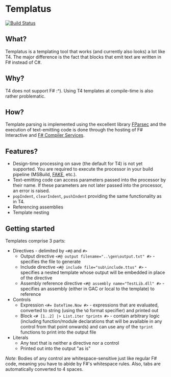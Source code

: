# Templatus
[![Build Status](https://magnum.travis-ci.com/kerams/Templatus.svg?token=MzTGNBqs9peqx7A5xToB&branch=master)](https://magnum.travis-ci.com/kerams/Templatus)

## What?
Templatus is a templating tool that works (and currently also looks) a lot like T4. The major difference is the fact that blocks that emit text are written in F# instead of C#.

## Why?
T4 does not support F# :^). Using T4 templates at compile-time is also rather problematic.

## How?
Template parsing is implemented using the excellent library [FParsec](http://www.quanttec.com/fparsec/) and the execution of text-emitting code is done through the hosting of F# Interactive and [F# Compiler Services](https://github.com/fsharp/FSharp.Compiler.Service).

## Features?
- Design-time processing on save (the default for T4) is not yet supported. You are required to execute the processor in your build pipeline (MSBuild, [FAKE](https://github.com/fsharp/FAKE), etc.).
- Text-emitting code can access parameters passed into the processor by their name. If these parameters are not later passed into the processor, an error is raised.
- `popIndent`, `clearIndent`, `pushIndent` providing the same functionality as in T4.
- Referencing assemblies
- Template nesting

## Getting started
Templates comprise 3 parts:
- Directives - delimited by `<#@` and `#>`
  - Output directive `<#@ output filename="..\gen\output.txt" #>` - specifies the file to generate
  - Include directive `<#@ include file="sub\include.ttus" #>` - specifies a nested template whose output will be embedded in place of the directive
  - Assembly reference directive `<#@ assembly name="TestLib.dll" #>` - specifies an assembly (either in GAC or local to the template) to reference
- Controls
  - Expression `<#= DateTime.Now #>` - expressions that are evaluated, converted to string (using the `%O` format specifier) and printed out
  - Block `<# [1..2] |> List.iter tprintn #>` - contain arbitrary logic (including function/module declarations that will be available in any control from that point onwards) and can use any of the `tprint` functions to print into the output file
- Literals
  - Any text that is neither a directive nor a control
  - Printed out into the output "as is"

*Note*: Bodies of any control are whitespace-sensitive just like regular F# code, meaning you have to abide by F#'s whitespace rules. Also, tabs are automatically converted to 4 spaces.
